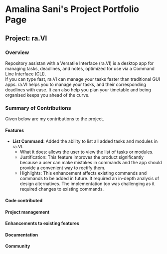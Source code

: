 # Amalina Sani's Project Portfolio Page

## Project: ra.VI
### Overview
Repository assistan with a Versatile Interface (ra.VI) is a desktop app for managing tasks, deadlines, and notes, optimized for use via a Command Line Interface (CLI).  
If you can type fast, ra.VI can manage your tasks faster than traditional GUI apps.
ra.VI helps you to manage your tasks, and their corresponding deadlines with ease. It can also help you plan your timetable and being organised keeps you ahead of the curve.

### Summary of Contributions
Given below are my contributions to the project.

#### Features
* **List Command**: Added the ability to list all added tasks and modules in ra.VI.
  * What it does: allows the user to view the list of tasks or modules. 
  * Justification: This feature improves the product significantly because a user can make mistakes in commands and the app should provide a convenient way to rectify them.
  * Highlights: This enhancement affects existing commands and commands to be added in future. It required an in-depth analysis of design alternatives. The implementation too was challenging as it required changes to existing commands.

#### Code contributed

#### Project management

#### Enhancements to existing features

#### Documentation

#### Community
